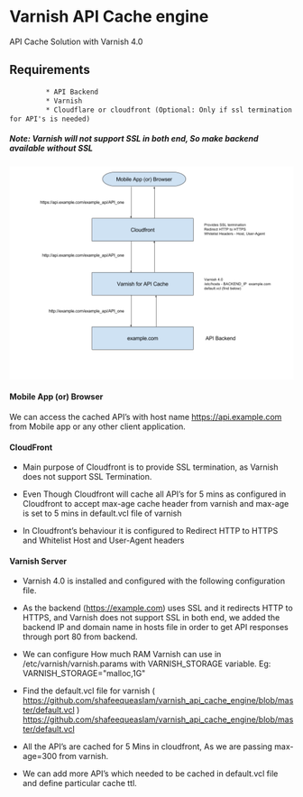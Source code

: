# Varnish API Cache engine
API Cache Solution with Varnish 4.0
## Requirements
             * API Backend
             * Varnish
             * Cloudflare or cloudfront (Optional: Only if ssl termination for API's is needed)
##### Note: Varnish will not support SSL in both end, So make backend available without SSL

![](https://github.com/shafeequeaslam/varnish_api_cache_engine/blob/master/Varnish%20API%20Cache%20Engine.png)

#### Mobile App (or) Browser


We can access the cached API’s with host name https://api.example.com from Mobile app or any other client application.


#### CloudFront

* Main purpose of Cloudfront is to provide SSL termination, as Varnish does not support SSL Termination.

* Even Though Cloudfront will cache all API’s for 5 mins as configured in Cloudfront to accept max-age cache header from varnish and max-age is set to 5 mins in default.vcl file of varnish 

* In Cloudfront’s behaviour it is configured to
            Redirect HTTP to HTTPS and
            Whitelist Host and User-Agent headers
#### Varnish Server

* Varnish 4.0 is installed and configured with the following configuration file.

* As the backend (https://example.com) uses SSL and it redirects HTTP to HTTPS, and Varnish does not support SSL in both end, we added the backend IP and domain name in hosts file in order to get API responses through port 80 from backend.

* We can configure How much RAM Varnish can use in /etc/varnish/varnish.params with VARNISH_STORAGE variable.
Eg: VARNISH_STORAGE="malloc,1G"

* Find the default.vcl file for varnish ( https://github.com/shafeequeaslam/varnish_api_cache_engine/blob/master/default.vcl )
https://github.com/shafeequeaslam/varnish_api_cache_engine/blob/master/default.vcl
* All the API’s are cached for 5 Mins in cloudfront, As we are passing max-age=300 from varnish.

* We can add more API’s which needed to be cached in default.vcl file and define particular cache ttl.
